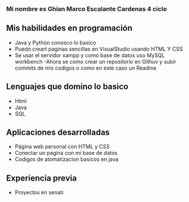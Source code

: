 ### Mi nombre es Ghian Marco Escalante Cardenas 4 ciclo

## Mis habilidades en programación
- Java y Python conosco lo  basico
- Puedo creart paginas sencillas en VisualStudio usando HTML Y 
CSS 
- Se usar el servidor xampp y como base de datos uso MySQL workbench
-Ahora se como crear un repositorio en Githuv y subir commits de mis codigos o 
como en este caso un Readme

## Lenguajes que domino lo basico
- Html
- Java 
- SQL


## Aplicaciones desarrolladas
- Página web personal con HTML y CSS
- Conectar un pagina con mi base de datos
- Codigos de atomatizacion basicos en java
 
## Experiencia previa
- Proyectos en senati

